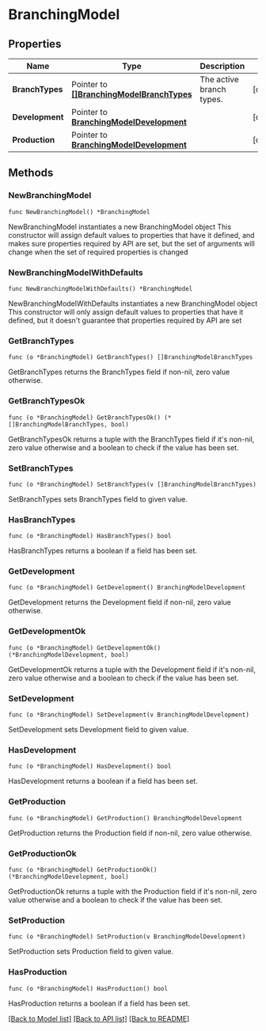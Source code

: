 # BranchingModel

## Properties

Name | Type | Description | Notes
------------ | ------------- | ------------- | -------------
**BranchTypes** | Pointer to [**[]BranchingModelBranchTypes**](BranchingModelBranchTypes.md) | The active branch types. | [optional] 
**Development** | Pointer to [**BranchingModelDevelopment**](BranchingModelDevelopment.md) |  | [optional] 
**Production** | Pointer to [**BranchingModelDevelopment**](BranchingModelDevelopment.md) |  | [optional] 

## Methods

### NewBranchingModel

`func NewBranchingModel() *BranchingModel`

NewBranchingModel instantiates a new BranchingModel object
This constructor will assign default values to properties that have it defined,
and makes sure properties required by API are set, but the set of arguments
will change when the set of required properties is changed

### NewBranchingModelWithDefaults

`func NewBranchingModelWithDefaults() *BranchingModel`

NewBranchingModelWithDefaults instantiates a new BranchingModel object
This constructor will only assign default values to properties that have it defined,
but it doesn't guarantee that properties required by API are set

### GetBranchTypes

`func (o *BranchingModel) GetBranchTypes() []BranchingModelBranchTypes`

GetBranchTypes returns the BranchTypes field if non-nil, zero value otherwise.

### GetBranchTypesOk

`func (o *BranchingModel) GetBranchTypesOk() (*[]BranchingModelBranchTypes, bool)`

GetBranchTypesOk returns a tuple with the BranchTypes field if it's non-nil, zero value otherwise
and a boolean to check if the value has been set.

### SetBranchTypes

`func (o *BranchingModel) SetBranchTypes(v []BranchingModelBranchTypes)`

SetBranchTypes sets BranchTypes field to given value.

### HasBranchTypes

`func (o *BranchingModel) HasBranchTypes() bool`

HasBranchTypes returns a boolean if a field has been set.

### GetDevelopment

`func (o *BranchingModel) GetDevelopment() BranchingModelDevelopment`

GetDevelopment returns the Development field if non-nil, zero value otherwise.

### GetDevelopmentOk

`func (o *BranchingModel) GetDevelopmentOk() (*BranchingModelDevelopment, bool)`

GetDevelopmentOk returns a tuple with the Development field if it's non-nil, zero value otherwise
and a boolean to check if the value has been set.

### SetDevelopment

`func (o *BranchingModel) SetDevelopment(v BranchingModelDevelopment)`

SetDevelopment sets Development field to given value.

### HasDevelopment

`func (o *BranchingModel) HasDevelopment() bool`

HasDevelopment returns a boolean if a field has been set.

### GetProduction

`func (o *BranchingModel) GetProduction() BranchingModelDevelopment`

GetProduction returns the Production field if non-nil, zero value otherwise.

### GetProductionOk

`func (o *BranchingModel) GetProductionOk() (*BranchingModelDevelopment, bool)`

GetProductionOk returns a tuple with the Production field if it's non-nil, zero value otherwise
and a boolean to check if the value has been set.

### SetProduction

`func (o *BranchingModel) SetProduction(v BranchingModelDevelopment)`

SetProduction sets Production field to given value.

### HasProduction

`func (o *BranchingModel) HasProduction() bool`

HasProduction returns a boolean if a field has been set.


[[Back to Model list]](../README.md#documentation-for-models) [[Back to API list]](../README.md#documentation-for-api-endpoints) [[Back to README]](../README.md)


